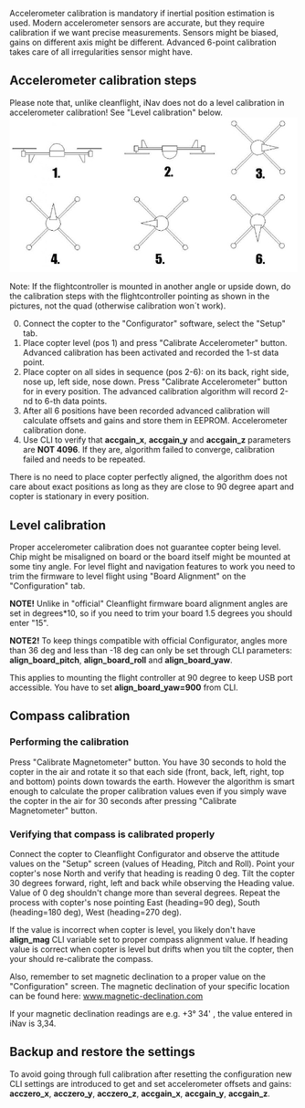 Accelerometer calibration is mandatory if inertial position estimation is used. Modern accelerometer sensors are accurate, but they require calibration if we want precise measurements. Sensors might be biased, gains on different axis might be different. Advanced 6-point calibration takes care of all irregularities sensor might have.

## Accelerometer calibration steps
Please note that, unlike cleanflight, iNav does not do a level calibration in accelerometer calibration! See "Level calibration" below.
![](images/acc-calibration-positions.jpg)

Note: If the flightcontroller is mounted in another angle or upside down, do the calibration steps with the flightcontroller pointing as shown in the pictures, not the quad (otherwise calibration won´t work).

0. Connect the copter to the "Configurator" software, select the "Setup" tab.
1. Place copter level (pos 1) and press "Calibrate Accelerometer" button. Advanced calibration has been activated and recorded the 1-st data point.
2. Place copter on all sides in sequence (pos 2-6): on its back, right side, nose up, left side, nose down. Press "Calibrate Accelerometer" button for in every position. The advanced calibration algorithm will record 2-nd to 6-th data points.
3. After all 6 positions have been recorded advanced calibration will calculate offsets and gains and store them in EEPROM. Accelerometer calibration done.
4. Use CLI to verify that **accgain_x**, **accgain_y** and **accgain_z** parameters are **NOT 4096**. If they are, algorithm failed to converge, calibration failed and needs to be repeated.

There is no need to place copter perfectly aligned, the algorithm does not care about exact positions as long as they are close to 90 degree apart and copter is stationary in every position.


## Level calibration

Proper accelerometer calibration does not guarantee copter being level. Chip might be misaligned on board or the board itself might be mounted at some tiny angle. For level flight and navigation features to work you need to trim the firmware to level flight using "Board Alignment" on the "Configuration" tab. 

**NOTE!** Unlike in "official" Cleanflight firmware board alignment angles are set in degrees*10, so if you need to trim your board 1.5 degrees you should enter "15".

**NOTE2!** To keep things compatible with official Configurator, angles more than 36 deg and less than -18 deg can only be set through CLI parameters: **align_board_pitch**, **align_board_roll** and **align_board_yaw**. 

This applies to mounting the flight controller at 90 degree to keep USB port accessible. You have to set **align_board_yaw=900** from CLI.

## Compass calibration
### Performing the calibration
Press "Calibrate Magnetometer" button. You have 30 seconds to hold the copter in the air and rotate it so that each side (front, back, left, right, top and bottom) points down towards the earth. However the algorithm is smart enough to calculate the proper calibration values even if you simply wave the copter in the air for 30 seconds after pressing "Calibrate Magnetometer" button.

### Verifying that compass is calibrated properly
Connect the copter to Cleanflight Configurator and observe the attitude values on the "Setup" screen (values of Heading, Pitch and Roll). Point your copter's nose North and verify that heading is reading 0 deg. Tilt the copter 30 degrees forward, right, left and back while observing the Heading value. Value of 0 deg shouldn't change more than several degrees. Repeat the process with copter's nose pointing East (heading=90 deg), South (heading=180 deg), West (heading=270 deg).

If the value is incorrect when copter is level, you likely don't have **align_mag** CLI variable set to proper compass alignment value. If heading value is correct when copter is level but drifts when you tilt the copter, then your should re-calibrate the compass.

Also, remember to set magnetic declination to a proper value on the "Configuration" screen.
The magnetic declination of your specific location can be found here: www.magnetic-declination.com

If your magnetic declination readings are e.g. +3° 34' , the value entered in iNav is 3,34. 


## Backup and restore the settings

To avoid going through full calibration after resetting the configuration new CLI settings are introduced to get and set accelerometer offsets and gains: **acczero_x**, **acczero_y**, **acczero_z**, **accgain_x**, **accgain_y**, **accgain_z**.
